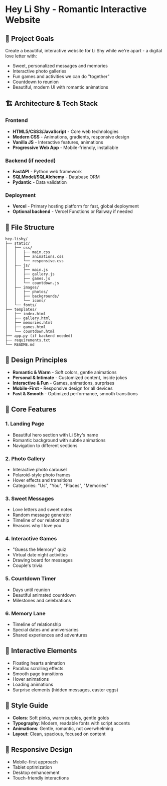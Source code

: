 # Hey Li Shy - Romantic Interactive Website

## 🎯 Project Goals
Create a beautiful, interactive website for Li Shy while we're apart - a digital love letter with:
- Sweet, personalized messages and memories
- Interactive photo galleries
- Fun games and activities we can do "together"
- Countdown to reunion
- Beautiful, modern UI with romantic animations

## 🏗️ Architecture & Tech Stack

### Frontend
- **HTML5/CSS3/JavaScript** - Core web technologies
- **Modern CSS** - Animations, gradients, responsive design
- **Vanilla JS** - Interactive features, animations
- **Progressive Web App** - Mobile-friendly, installable

### Backend (if needed)
- **FastAPI** - Python web framework
- **SQLModel/SQLAlchemy** - Database ORM
- **Pydantic** - Data validation

### Deployment
- **Vercel** - Primary hosting platform for fast, global deployment
- **Optional backend** - Vercel Functions or Railway if needed

## 📁 File Structure
```
hey-lishy/
├── static/
│   ├── css/
│   │   ├── main.css
│   │   ├── animations.css
│   │   └── responsive.css
│   ├── js/
│   │   ├── main.js
│   │   ├── gallery.js
│   │   ├── games.js
│   │   └── countdown.js
│   ├── images/
│   │   ├── photos/
│   │   ├── backgrounds/
│   │   └── icons/
│   └── fonts/
├── templates/
│   ├── index.html
│   ├── gallery.html
│   ├── memories.html
│   ├── games.html
│   └── countdown.html
├── app.py (if backend needed)
├── requirements.txt
└── README.md
```

## 🎨 Design Principles
- **Romantic & Warm** - Soft colors, gentle animations
- **Personal & Intimate** - Customized content, inside jokes
- **Interactive & Fun** - Games, animations, surprises
- **Mobile-First** - Responsive design for all devices
- **Fast & Smooth** - Optimized performance, smooth transitions

## 🌟 Core Features

### 1. Landing Page
- Beautiful hero section with Li Shy's name
- Romantic background with subtle animations
- Navigation to different sections

### 2. Photo Gallery
- Interactive photo carousel
- Polaroid-style photo frames
- Hover effects and transitions
- Categories: "Us", "You", "Places", "Memories"

### 3. Sweet Messages
- Love letters and sweet notes
- Random message generator
- Timeline of our relationship
- Reasons why I love you

### 4. Interactive Games
- "Guess the Memory" quiz
- Virtual date night activities
- Drawing board for messages
- Couple's trivia

### 5. Countdown Timer
- Days until reunion
- Beautiful animated countdown
- Milestones and celebrations

### 6. Memory Lane
- Timeline of relationship
- Special dates and anniversaries
- Shared experiences and adventures

## 💫 Interactive Elements
- Floating hearts animation
- Parallax scrolling effects
- Smooth page transitions
- Hover animations
- Loading animations
- Surprise elements (hidden messages, easter eggs)

## 🎪 Style Guide
- **Colors**: Soft pinks, warm purples, gentle golds
- **Typography**: Modern, readable fonts with script accents
- **Animations**: Gentle, romantic, not overwhelming
- **Layout**: Clean, spacious, focused on content

## 📱 Responsive Design
- Mobile-first approach
- Tablet optimization
- Desktop enhancement
- Touch-friendly interactions 